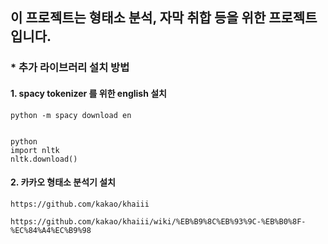 ## 이 프로젝트는 형태소 분석, 자막 취합 등을 위한 프로젝트입니다. 




### * 추가 라이브러리 설치 방법 
#### 1. spacy tokenizer 를 위한 english 설치 
```
python -m spacy download en


python
import nltk
nltk.download()

```
#### 2. 카카오 형태소 분석기 설치
```
https://github.com/kakao/khaiii

https://github.com/kakao/khaiii/wiki/%EB%B9%8C%EB%93%9C-%EB%B0%8F-%EC%84%A4%EC%B9%98

```

